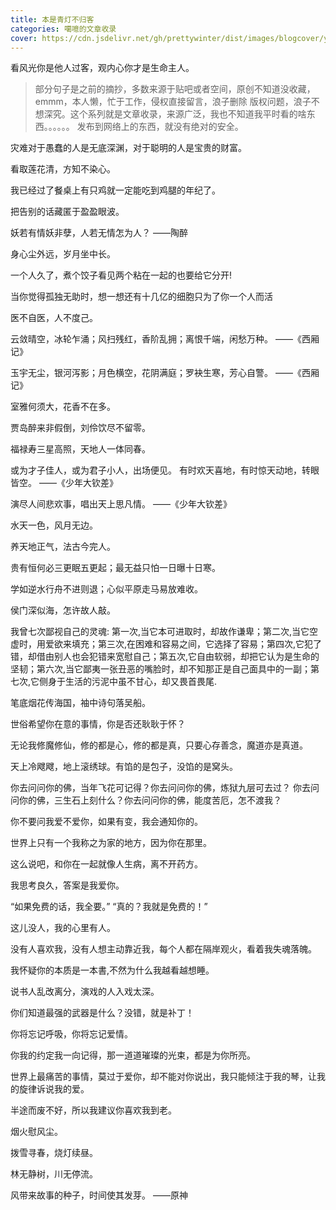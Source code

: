 ```yaml
---
title: 本是青灯不归客
categories: 噶噫的文章收录
cover: https://cdn.jsdelivr.net/gh/prettywinter/dist/images/blogcover/youcimeiju.png
---
```


看风光你是他人过客，观内心你才是生命主人。

<!-- more -->

> 部分句子是之前的摘抄，多数来源于贴吧或者空间，原创不知道没收藏，emmm，本人懒，忙于工作，侵权直接留言，浪子删除
> 版权问题，浪子不想深究。这个系列就是文章收录，来源广泛，我也不知道我平时看的啥东西。。。。。。
> 发布到网络上的东西，就没有绝对的安全。

灾难对于愚蠢的人是无底深渊，对于聪明的人是宝贵的财富。

看取莲花清，方知不染心。

我已经过了餐桌上有只鸡就一定能吃到鸡腿的年纪了。

把告别的话藏匿于盈盈眼波。

妖若有情妖非孽，人若无情怎为人？            ——陶醉

身心尘外远，岁月坐中长。

一个人久了，煮个饺子看见两个粘在一起的也要给它分开!

当你觉得孤独无助时，想一想还有十几亿的细胞只为了你一个人而活

医不自医，人不度己。

云敛晴空，冰轮乍涌；风扫残红，香阶乱拥；离恨千端，闲愁万种。    ——《西厢记》

玉宇无尘，银河泻影；月色横空，花阴满庭；罗袂生寒，芳心自警。    ——《西厢记》

室雅何须大，花香不在多。

贾岛醉来非假倒，刘伶饮尽不留零。

福禄寿三星高照，天地人一体同春。

或为才子佳人，或为君子小人，出场便见。
有时欢天喜地，有时惊天动地，转眼皆空。      ——《少年大钦差》

演尽人间悲欢事，唱出天上思凡情。            ——《少年大钦差》

水天一色，风月无边。

养天地正气，法古今完人。

贵有恒何必三更眠五更起；最无益只怕一日曝十日寒。

学如逆水行舟不进则退；心似平原走马易放难收。

侯门深似海，怎许故人敲。

我曾七次鄙视自己的灵魂: 第一次,当它本可进取时，却故作谦卑；第二次,当它空虚时，用爱欲来填充；第三次,在困难和容易之间，它选择了容易；第四次,它犯了错，却借由别人也会犯错来宽慰自己；第五次,它自由软弱，却把它认为是生命的坚韧；第六次,当它鄙夷一张丑恶的嘴脸时，却不知那正是自己面具中的一副；第七次,它侧身于生活的污泥中虽不甘心，却又畏首畏尾.

笔底烟花传海国，袖中诗句落吴船。

世俗希望你在意的事情，你是否还耿耿于怀？

无论我修魔修仙，修的都是心，修的都是真，只要心存善念，魔道亦是真道。

天上冷飕飕，地上滚绣球。有馅的是包子，没馅的是窝头。

你去问问你的佛，当年飞花可记得？你去问问你的佛，炼狱九层可去过？
你去问问你的佛，三生石上刻什么？你去问问你的佛，能度苦厄，怎不渡我？

你不要问我爱不爱你，如果有变，我会通知你的。

世界上只有一个我称之为家的地方，因为你在那里。

这么说吧，和你在一起就像人生病，离不开药方。

我思考良久，答案是我爱你。

“如果免费的话，我全要。”
“真的？我就是免费的！”

这儿没人，我的心里有人。

没有人喜欢我，没有人想主动靠近我，每个人都在隔岸观火，看着我失魂落魄。

我怀疑你的本质是一本書,不然为什么我越看越想睡。

说书人乱改离分，演戏的人入戏太深。

你们知道最强的武器是什么？没错，就是补丁！

你将忘记呼吸，你将忘记爱情。

你我的约定我一向记得，那一道道璀璨的光束，都是为你所亮。

世界上最痛苦的事情，莫过于爱你，却不能对你说出，我只能倾注于我的琴，让我的旋律诉说我的爱。

半途而废不好，所以我建议你喜欢我到老。

烟火慰风尘。

拨雪寻春，烧灯续昼。

林无静树，川无停流。

风带来故事的种子，时间使其发芽。  ——原神
